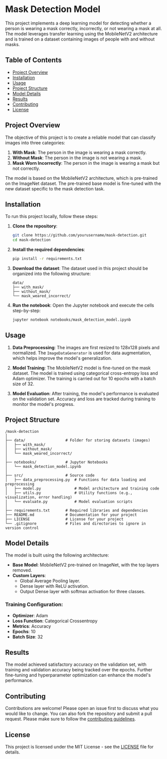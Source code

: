# Mask Detection Model

This project implements a deep learning model for detecting whether a person is wearing a mask correctly, incorrectly, or not wearing a mask at all. The model leverages transfer learning using the MobileNetV2 architecture and is trained on a dataset containing images of people with and without masks.

## Table of Contents
- [Project Overview](#project-overview)
- [Installation](#installation)
- [Usage](#usage)
- [Project Structure](#project-structure)
- [Model Details](#model-details)
- [Results](#results)
- [Contributing](#contributing)
- [License](#license)

## Project Overview

The objective of this project is to create a reliable model that can classify images into three categories:
1. **With Mask**: The person in the image is wearing a mask correctly.
2. **Without Mask**: The person in the image is not wearing a mask.
3. **Mask Worn Incorrectly**: The person in the image is wearing a mask but not correctly.

The model is based on the MobileNetV2 architecture, which is pre-trained on the ImageNet dataset. The pre-trained base model is fine-tuned with the new dataset specific to the mask detection task.

## Installation

To run this project locally, follow these steps:

1. **Clone the repository**:
    ```bash
    git clone https://github.com/yourusername/mask-detection.git
    cd mask-detection
    ```

2. **Install the required dependencies**:
    ```bash
    pip install -r requirements.txt
    ```

3. **Download the dataset**:
    The dataset used in this project should be organized into the following structure:
    ```
    data/
    ├── with_mask/
    ├── without_mask/
    └── mask_weared_incorrect/
    ```

4. **Run the notebook**:
    Open the Jupyter notebook and execute the cells step-by-step:
    ```bash
    jupyter notebook notebooks/mask_detection_model.ipynb
    ```

## Usage

1. **Data Preprocessing**: 
    The images are first resized to 128x128 pixels and normalized. The `ImageDataGenerator` is used for data augmentation, which helps improve the model's generalization.

2. **Model Training**: 
    The MobileNetV2 model is fine-tuned on the mask dataset. The model is trained using categorical cross-entropy loss and Adam optimizer. The training is carried out for 10 epochs with a batch size of 32.

3. **Model Evaluation**: 
    After training, the model's performance is evaluated on the validation set. Accuracy and loss are tracked during training to monitor the model's progress.

## Project Structure

```plaintext
/mask-detection
│
├── data/                  # Folder for storing datasets (images)
│   ├── with_mask/
│   ├── without_mask/
│   └── mask_weared_incorrect/
│
├── notebooks/             # Jupyter Notebooks
│   └── mask_detection_model.ipynb
│
├── src/                   # Source code
│   ├── data_preprocessing.py  # Functions for data loading and preprocessing
│   ├── model.py               # Model architecture and training code
│   ├── utils.py               # Utility functions (e.g., visualization, error handling)
│   └── evaluate.py            # Model evaluation scripts
│
├── requirements.txt       # Required libraries and dependencies
├── README.md              # Documentation for your project
├── LICENSE                # License for your project
└── .gitignore             # Files and directories to ignore in version control
```

## Model Details

The model is built using the following architecture:
- **Base Model**: MobileNetV2 pre-trained on ImageNet, with the top layers removed.
- **Custom Layers**: 
  - Global Average Pooling layer.
  - Dense layer with ReLU activation.
  - Output Dense layer with softmax activation for three classes.

### Training Configuration:
- **Optimizer**: Adam
- **Loss Function**: Categorical Crossentropy
- **Metrics**: Accuracy
- **Epochs**: 10
- **Batch Size**: 32

## Results

The model achieved satisfactory accuracy on the validation set, with training and validation accuracy being tracked over the epochs. Further fine-tuning and hyperparameter optimization can enhance the model's performance.

## Contributing

Contributions are welcome! Please open an issue first to discuss what you would like to change. You can also fork the repository and submit a pull request. Please make sure to follow the [contributing guidelines](CONTRIBUTING.md).

## License

This project is licensed under the MIT License - see the [LICENSE](LICENSE) file for details.
